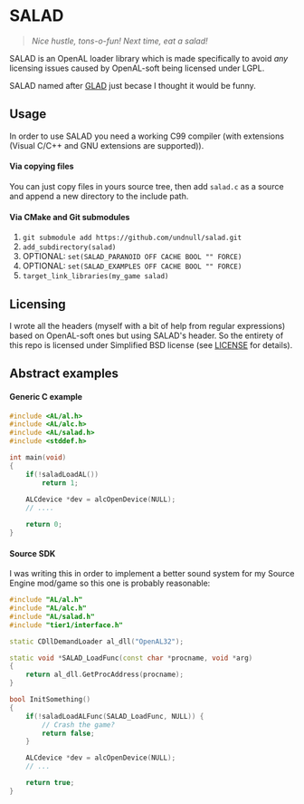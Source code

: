 # SALAD
> _Nice hustle, tons-o-fun! Next time, eat a salad!_

SALAD is an OpenAL loader library which is made specifically to avoid _any_ licensing issues caused by OpenAL-soft being licensed under LGPL.  

SALAD named after [GLAD](https://github.com/Dav1dde/glad) just becase I thought it would be funny.  

## Usage
In order to use SALAD you need a working C99 compiler (with extensions (Visual C/C++ and GNU extensions are supported)).
#### Via copying files
You can just copy files in yours source tree, then add `salad.c` as a source and append a new directory to the include path.
#### Via CMake and Git submodules
1. `git submodule add https://github.com/undnull/salad.git`
2. `add_subdirectory(salad)`
3. OPTIONAL: `set(SALAD_PARANOID OFF CACHE BOOL "" FORCE)`
4. OPTIONAL: `set(SALAD_EXAMPLES OFF CACHE BOOL "" FORCE)`
5. `target_link_libraries(my_game salad)`

## Licensing
I wrote all the headers (myself with a bit of help from regular expressions) based on OpenAL-soft ones but using SALAD's header. So the entirety of this repo is licensed under Simplified BSD license (see [LICENSE](LICENSE) for details).

## Abstract examples
#### Generic C example
```c
#include <AL/al.h>
#include <AL/alc.h>
#include <AL/salad.h>
#include <stddef.h>

int main(void)
{
    if(!saladLoadAL())
        return 1;
    
    ALCdevice *dev = alcOpenDevice(NULL);
    // ....

    return 0;
}
```

#### Source SDK
I was writing this in order to implement a better sound system for my Source Engine mod/game so this one is probably reasonable:
```cpp
#include "AL/al.h"
#include "AL/alc.h"
#include "AL/salad.h"
#include "tier1/interface.h"

static CDllDemandLoader al_dll("OpenAL32");

static void *SALAD_LoadFunc(const char *procname, void *arg)
{
    return al_dll.GetProcAddress(procname);
}

bool InitSomething()
{
    if(!saladLoadALFunc(SALAD_LoadFunc, NULL)) {
        // Crash the game?
        return false;
    }

    ALCdevice *dev = alcOpenDevice(NULL);
    // ...

    return true;
}
```
